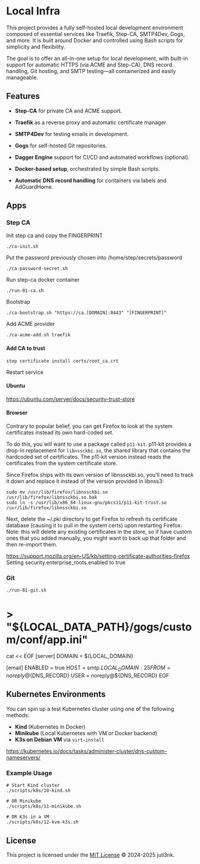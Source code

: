 # Local Infra

This project provides a fully self-hosted local development environment composed of essential services like Traefik, Step-CA, SMTP4Dev, Gogs, and more. It is built around Docker and controlled using Bash scripts for simplicity and flexibility.

The goal is to offer an all-in-one setup for local development, with built-in support for automatic HTTPS (via ACME and Step-CA), DNS record handling, Git hosting, and SMTP testing—all containerized and easily manageable.

## Features

- **Step-CA** for private CA and ACME support.
- **Traefik** as a reverse proxy and automatic certificate manager.
- **SMTP4Dev** for testing emails in development.
- **Gogs** for self-hosted Git repositories.
- **Dagger Engine** support for CI/CD and automated workflows (optional).

- **Docker-based setup**, orchestrated by simple Bash scripts.
- **Automatic DNS record handling** for containers via labels and AdGuardHome.

## Apps

### Step CA

Init step ca and copy the FINGERPRINT

```shell
./ca-init.sh
```

Put the password previously chosen into /home/step/secrets/password

```shell
./ca-password-secret.sh
```

Run step-ca docker container

```shell
./run-01-ca.sh
```

Bootstrap

```shell
./ca-bootstrap.sh "https://ca.[DOMAIN]:8443" "[FINGERPRINT]"
```

Add ACME provider

```shell
./ca-acme-add.sh traefik
```

#### Add CA to trust

```shell
step certificate install certs/root_ca.crt
```

Restart service

#### Ubuntu

https://ubuntu.com/server/docs/security-trust-store

#### Browser

Contrary to popular belief, you can get Firefox to look at the system certificates instead its own hard-coded set.

To do this, you will want to use a package called `p11-kit`. p11-kit provides a drop-in replacement for `libnssckbi.so`, the shared library that contains the hardcoded set of certificates. The p11-kit version instead reads the certificates from the system certificate store.

Since Firefox ships with its own version of libnssckbi.so, you'll need to track it down and replace it instead of the version provided in libnss3:

```shell
sudo mv /usr/lib/firefox/libnssckbi.so /usr/lib/firefox/libnssckbi.so.bak
sudo ln -s /usr/lib/x86_64-linux-gnu/pkcs11/p11-kit-trust.so /usr/lib/firefox/libnssckbi.so
```

Next, delete the ~/.pki directory to get Firefox to refresh its certificate database (causing it to pull in the system certs) upon restarting Firefox. Note: this will delete any existing certificates in the store, so if have custom ones that you added manually, you might want to back up that folder and then re-import them.

https://support.mozilla.org/en-US/kb/setting-certificate-authorities-firefox
Setting security.enterprise_roots.enabled to true

### Git

```shell
./run-81-git.sh
```

#  > "${LOCAL_DATA_PATH}/gogs/custom/conf/app.ini"
cat << EOF
[server]
DOMAIN = ${LOCAL_DOMAIN}

[email]
ENABLED = true
HOST = smtp.${LOCAL_DOMAIN}:25
FROM = noreply@${DNS_RECORD}
USER = noreply@${DNS_RECORD}
EOF

## Kubernetes Environments

You can spin up a test Kubernetes cluster using one of the following methods:

- **Kind** (Kubernetes in Docker)
- **Minikube** (Local Kubernetes with VM or Docker backend)
- **K3s on Debian VM** via `virt-install`

https://kubernetes.io/docs/tasks/administer-cluster/dns-custom-nameservers/

### Example Usage

```shell
# Start Kind cluster
./scripts/k8s/10-kind.sh

# OR Minikube
./scripts/k8s/11-minikube.sh

# OR K3s in a VM
./scripts/k8s/12-kvm-k3s.sh
```

## License

This project is licensed under the [MIT License](./LICENSE) © 2024-2025 juli3nk.
